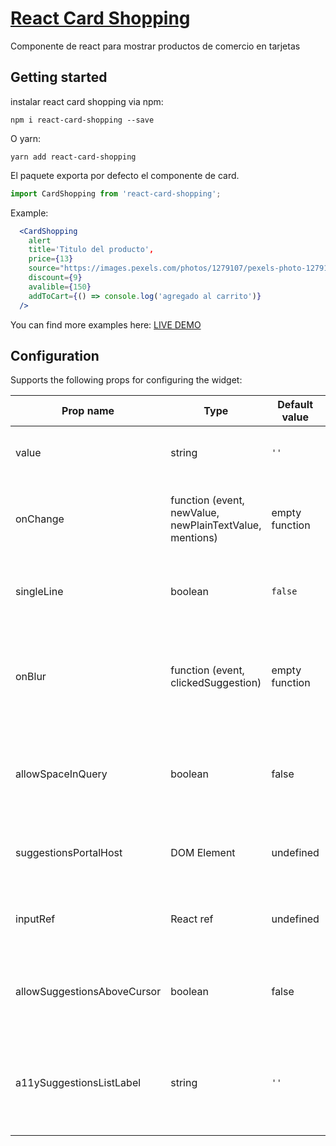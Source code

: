 # [React Card Shopping](https://gandrescoello18.github.io/example-react-card-shopping/)

Componente de react para mostrar productos de comercio en tarjetas

## Getting started

instalar react card shopping via npm:

```
npm i react-card-shopping --save
```

O yarn:

```
yarn add react-card-shopping
```

El paquete exporta por defecto el componente de card.

```javascript
import CardShopping from 'react-card-shopping';
```

Example:

```jsx
  <CardShopping
    alert
    title='Titulo del producto',
    price={13}
    source="https://images.pexels.com/photos/1279107/pexels-photo-1279107.jpeg?auto=compress&cs=tinysrgb&dpr=1&w=500"
    discount={9}
    avalible={150}
    addToCart={() => console.log('agregado al carrito')}
  />
```

You can find more examples here: [LIVE DEMO](https://gandrescoello18.github.io/example-react-card-shopping/)

## Configuration

Supports the following props for configuring the widget:

| Prop name                   | Type                                                    | Default value  | Description                                                                            |
| --------------------------- | ------------------------------------------------------- | -------------- | -------------------------------------------------------------------------------------- |
| value                       | string                                                  | `''`           | The value containing markup for mentions                                               |
| onChange                    | function (event, newValue, newPlainTextValue, mentions) | empty function | A callback that is invoked when the user changes the value in the mentions input       |
| singleLine                  | boolean                                                 | `false`        | Renders a single line text input instead of a textarea, if set to `true`               |
| onBlur                      | function (event, clickedSuggestion)                     | empty function | Passes `true` as second argument if the blur was caused by a mousedown on a suggestion |
| allowSpaceInQuery           | boolean                                                 | false          | Keep suggestions open even if the user separates keywords with spaces.                 |
| suggestionsPortalHost       | DOM Element                                             | undefined      | Render suggestions into the DOM in the supplied host element.                          |
| inputRef                    | React ref                                               | undefined      | Accepts a React ref to forward to the underlying input element                         |
| allowSuggestionsAboveCursor | boolean                                                 | false          | Renders the SuggestionList above the cursor if there is not enough space below         |
| a11ySuggestionsListLabel    | string                                                  | `''`           | This label would be exposed to screen readers when suggestion popup appears            |
